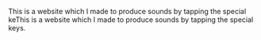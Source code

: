 This is a website which I made to produce sounds by tapping the special keThis is a website which I made to produce sounds by tapping the special keys.
